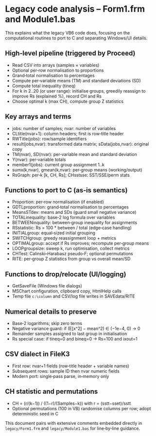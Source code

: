 # Legacy code analysis – Form1.frm and Module1.bas

This explains what the legacy VB6 code does, focusing on the computational routines to port to C and separating Windows/UI details.

## High‑level pipeline (triggered by Proceed)
- Read CSV into arrays (samples × variables)
- Optional per‑row normalisation to proportions
- Grand‑total normalisation to percentages
- Compute per‑variable means (TM) and standard deviations (SD)
- Compute total inequality (tineq)
- For k in 2..20 (or user range): initialise groups, greedily reassign to improve Rs (explained %), record CH and Rs
- Choose optimal k (max CH), compute group Z statistics

## Key arrays and terms
- jobs: number of samples; nvar: number of variables
- CLtitle(nvar+1): column headers; first is row‑title header
- RWTitle(jobs): row/sample identifiers
- result(jobs,nvar): transformed data matrix; sData(jobs,nvar): original copy
- TM(nvar), SD(nvar): per‑variable mean and standard deviation
- Y(nvar): per‑variable totals
- member1(jobs): current group assignment 1..k
- sumx(k,nvar), gmean(k,nvar): per‑group means (working/output)
- RsGraph: per‑k [k, CH, Rs]; CHsstsse: SST/SSE/perm stats

## Functions to port to C (as‑is semantics)
- Proportion: per‑row normalisation (if enabled)
- GDTLproportion: grand‑total normalisation to percentages
- MeansSTdev: means and SDs (guard small negative variance)
- TOTALinequality: base‑2 log formula over variables
- BETWEENinquality: between‑group inequality for assignments
- RSstatistic: Rs = 100 * between / total (edge‑case handling)
- INITIALgroup: equal‑sized initial grouping
- SWITCHgroup: greedy reassignment loop + metrics
- OPTIMALgroup: accept if Rs improves; recompute per‑group means
- LOOPgroupsize: sweep k, run optimisation, collect metrics
- CHTest: Calinski–Harabasz pseudo‑F; optional permutations
- RITE: per‑group Z statistics from group vs overall mean/SD

## Functions to drop/relocate (UI/logging)
- GetSaveFile (Windows file dialogs)
- MSChart configuration, clipboard copy, HtmlHelp calls
- Temp file `c:\column` and CSV/log file writes in SAVEdata/RITE

## Numerical details to preserve
- Base‑2 logarithms; skip zero terms
- Negative variance guard: if (E[x^2] − mean^2) ∈ (−1e−4, 0) → 0
- Remainder samples assigned to last group in initialisation
- Rs special case: if tineq=0 and bineq=0 → Rs=100 and ixout=1

## CSV dialect in FileK3
- First row: nvar+1 fields (row‑title header + variable names)
- Subsequent rows: sample ID then nvar numeric fields
- Modern port: single‑pass parse, in‑memory only

## CH statistic and permutations
- CH = (r/(k−1)) / ((1−r)/(Samples−k)) with r = (sstt−sset)/sstt
- Optional permutations (100 in VB) randomise columns per row; adopt deterministic seed in C

This document pairs with extensive comments embedded directly in `legacy/Form1.frm` and `legacy/Module1.bas` for line‑by‑line guidance.
